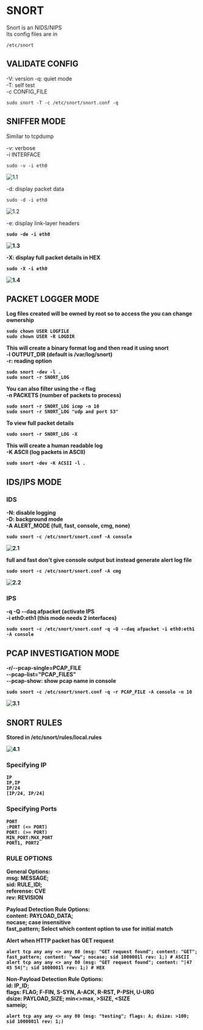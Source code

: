 # SNORT

Snort is an NIDS/NIPS<br>
Its config files are in 
```
/etc/snort
```

## VALIDATE CONFIG

-V: version
-q: quiet mode<br>
-T: self test<br>
-c CONFIG_FILE<br>
```
sudo snort -T -c /etc/snort/snort.conf -q
```

## SNIFFER MODE

Similar to tcpdump

-v: verbose<br>
-i INTERFACE
```
sudo -v -i eth0
```

![1.1](./imgs/1.1)

-d: display packet data<br>
```
sudo -d -i eth0
```

![1.2](./imgs/1.2)

-e: display link-layer headers<b>
```
sudo -de -i eth0
```

![1.3](./imgs/1.3)

-X: display full packet details in HEX<br>
```
sudo -X -i eth0
```

![1.4](./imgs/1.4)


## PACKET LOGGER MODE

Log files created will be owned by root so to access the you can change ownership<br>
```
sudo chown USER LOGFILE
sudo chown USER -R LOGDIR
```

This will create a binary format log and then read it using snort<br>
-l OUTPUT_DIR (default is /var/log/snort)<br>
-r: reading option<br>
```
sudo snort -dev -l .
sudo snort -r SNORT_LOG
```

You can also filter using the -r flag<br>
-n PACKETS (number of packets to process)
```
sudo snort -r SNORT_LOG icmp -n 10
sudo snort -r SNORT_LOG "udp and port 53"
```

To view full packet details<br>
```
sudo snort -r SNORT_LOG -X
```

This will create a human readable log<br>
-K ASCII (log packets in ASCII)<br>
```
sudo snort -dev -K ACSII -l .
```

## IDS/IPS MODE

### IDS

-N: disable logging<br>
-D: background mode<br>
-A ALERT_MODE (full, fast, console, cmg, none)<br>
```
sudo snort -c /etc/snort/snort.conf -A console
```

![2.1](./imgs/2.1)

full and fast don't give console output but instead generate alert log file

```
sudo snort -c /etc/snort/snort.conf -A cmg
```

![2.2](./imgs/2.2)

### IPS

-q -Q --daq afpacket (activate IPS<br>
-i eth0:eth1 (this mode needs 2 interfaces)<br>
```
sudo snort -c /etc/snort/snort.conf -q -Q --daq afpacket -i eth0:eth1 -A console
```

## PCAP INVESTIGATION MODE

-r/--pcap-single=PCAP_FILE<br>
--pcap-list="PCAP_FILES"<br>
--pcap-show: show pcap name in console
```
sudo snort -c /etc/snort/snort.conf -q -r PCAP_FILE -A console -n 10
```

![3.1](./imgs/3.1)

## SNORT RULES

Stored in /etc/snort/rules/local.rules

![4.1](./imgs/4.1)

### Specifying IP
```
IP
IP,IP
IP/24
[IP/24, IP/24]
```

### Specifying Ports
```
PORT
:PORT (<= PORT)
PORT: (>= PORT)
MIN_PORT:MAX_PORT
PORT1, PORT2
```

### RULE OPTIONS

General Options:<br>
msg: MESSAGE;<br>
sid: RULE_IDl;<br>
referense: CVE<br>
rev: REVISION<br>

Payload Detection Rule Options:<br>
content: PAYLOAD_DATA;<br>
nocase; case insensitive<br>
fast_pattern; Select which content option to use for initial match<br>

Alert when HTTP packet has GET request
```
alert tcp any any <> any 80 (msg: "GET request found"; content: "GET"; fast_pattern; content: "www"; nocase; sid 1000001l rev: 1;) # ASCII
alert tcp any any <> any 80 (msg: "GET request found"; content: "|47 45 54|"; sid 1000001l rev: 1;) # HEX
```

Non-Payload Detection Rule Options:<br>
id: IP_ID;<br>
flags: FLAG; F-FIN, S-SYN, A-ACK, R-RST, P-PSH, U-URG<br>
dsize: PAYLOAD_SIZE; min<>max, >SIZE, \<SIZE <br>
sameip;<br>

```
alert tcp any any <> any 80 (msg: "testing"; flags: A; dsize: >100; sid 1000001l rev: 1;)
```